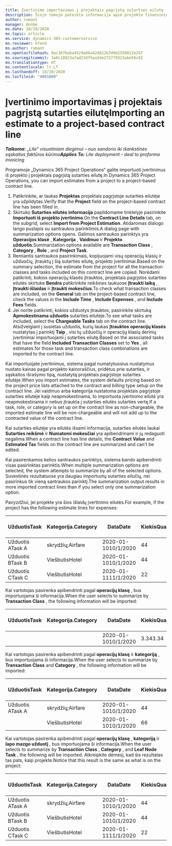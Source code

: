 ```yaml
---
title: Įvertinimo importavimas į projektais pagrįstą sutarties eilutę
description: Šioje temoje pateikta informacija apie projekto finansinių įvertinimų importavimą į sutarties eilutę.
author: rumant
manager: Annbe
ms.date: 10/19/2020
ms.topic: article
ms.service: dynamics-365-customerservice
ms.reviewer: kfend
ms.author: rumant
ms.openlocfilehash: 9ac367baba4529e86a42d812b7d9b2550812e297
ms.sourcegitcommit: 3a0c18823a7ad23df5aa3de272779313abe56c82
ms.translationtype: HT
ms.contentlocale: lt-LT
ms.lasthandoff: 10/20/2020
ms.locfileid: "4081069"
---
```

# <a name="importing-an-estimate-to-a-project-based-contract-line"></a><span data-ttu-id="22849-103">Įvertinimo importavimas į projektais pagrįstą sutarties eilutę</span><span class="sxs-lookup"><span data-stu-id="22849-103">Importing an estimate to a project-based contract line</span></span>

<span data-ttu-id="22849-104">_**Taikoma:** „Lite“ visuotiniam diegimui – nuo sandorio iki išankstinės sąskaitos faktūros kūrimo_</span><span class="sxs-lookup"><span data-stu-id="22849-104">_**Applies To:** Lite deployment - deal to proforma invoicing_</span></span>

<span data-ttu-id="22849-105">Programoje „Dynamics 365 Project Operations“ galite importuoti įvertinimus iš projekto į projektais pagrįstą sutarties eilutę.</span><span class="sxs-lookup"><span data-stu-id="22849-105">In Dynamics 365 Project Operations, you can import estimates from a project to a project-based contract line.</span></span>

1. <span data-ttu-id="22849-106">Patikrinkite, ar laukas **Projektas** projektais pagrįstoje sutarties eilutėje yra užpildytas.</span><span class="sxs-lookup"><span data-stu-id="22849-106">Verify that the **Project** field on the project-based contract line has been filled in.</span></span>
2. <span data-ttu-id="22849-107">Skirtuko **Sutarties eilutės informacija** papildomame tinklelyje pasirinkite **Importuoti iš projekto įvertinimo**.</span><span class="sxs-lookup"><span data-stu-id="22849-107">On the **Contract Line Details** tab, on the subgrid, select **Import from Project Estimation**.</span></span> <span data-ttu-id="22849-108">Atidaromas dialogo lango puslapis su santraukos parinktimis.</span><span class="sxs-lookup"><span data-stu-id="22849-108">A dialog page with summarization options opens.</span></span> <span data-ttu-id="22849-109">Galimos santraukos parinktys yra **Operacijos klasė** , **Kategorija** , **Vaidmuo** ir **Projekto užduotis**.</span><span class="sxs-lookup"><span data-stu-id="22849-109">Summarization options available are **Transaction Class** , **Category** , **Role** , and **Project Task**.</span></span>
3. <span data-ttu-id="22849-110">Remiantis santraukos pasirinkimais, kopijuojami visų operacijų klasių ir užduočių, įtrauktų į šią sutarties eilutę, projekto įvertinimai.</span><span class="sxs-lookup"><span data-stu-id="22849-110">Based on the summary selection, the estimate from the project for all the transaction classes and tasks included on this contract line are copied.</span></span> <span data-ttu-id="22849-111">Norėdami patikrinti, kokios operacijų klasės įtrauktos, projektais pagrįstos sutarties eilutės skirtuke **Bendra** patikrinkite reikšmes laukuose **Įtraukti laiką** , **Įtraukti išlaidas** ir **Įtraukti mokesčius**.</span><span class="sxs-lookup"><span data-stu-id="22849-111">To check what transaction classes are included, on the **General** tab on the project-based contract line, check the values in the **Include Time** , **Include Expenses** , and **Include Fees** fields.</span></span> 
4. <span data-ttu-id="22849-112">Jei norite patikrinti, kokios užduotys įtrauktos, pasirinkite skirtuką **Apmokestinama užduotis** sutarties eilutėje.</span><span class="sxs-lookup"><span data-stu-id="22849-112">To see what tasks are included, select the **Chargeable Tasks** tab on the contract line.</span></span> <span data-ttu-id="22849-113">Atsižvelgiant į susietas užduotis, kurių laukas **Įtrauktos operacijų klasės** nustatytas į parinktį **Taip** , visi tų užduočių ir operacijų klasių derinių įvertinimai importuojami į sutarties eilutę.</span><span class="sxs-lookup"><span data-stu-id="22849-113">Based on the associated tasks that have the field **Included Transaction Classes** set to **Yes** , all estimates for those task and transaction class combinations are imported to the contract line.</span></span>

<span data-ttu-id="22849-114">Kai importuojate įvertinimus, sistema pagal numatytuosius nustatymus nustato kainas pagal projekto kainoraščius, pridėtus prie sutarties, ir sąskaitos išrašymo tipą, nustatytą projektais pagrįstoje sutarties eilutėje.</span><span class="sxs-lookup"><span data-stu-id="22849-114">When you import estimates, the system defaults pricing based on the project price lists attached to the contract and billing type setup on the contract line.</span></span> <span data-ttu-id="22849-115">Jei vaidmuo arba kategorija nustatoma projektais pagrįstoje sutarties eilutėje kaip neapmokestinama, to importuota įvertinimo eilutė yra neapmokestinama ir nebus įtraukta į sutarties eilutės sutarties vertę.</span><span class="sxs-lookup"><span data-stu-id="22849-115">If a task, role, or category is set up on the contract line as non-chargeable, the imported estimate line will be non-chargeable and will not add up to the contracted value of the contract line.</span></span>

<span data-ttu-id="22849-116">Kai sutarties eilutėje yra eilutės išsami informacija, sutarties eilutės laukai **Sutarties reikšmė** ir **Numatomi mokesčiai** yra apibendrinami ir jų redaguoti negalima.</span><span class="sxs-lookup"><span data-stu-id="22849-116">When a contract line has line details, the **Contract Value** and **Estimated Tax** fields on the contract line are summarized and can't be edited.</span></span>

<span data-ttu-id="22849-117">Kai pasirenkamos kelios santraukos parinktys, sistema bando apibendrinti visas pasirinktas parinktis.</span><span class="sxs-lookup"><span data-stu-id="22849-117">When multiple summarization options are selected, the system attempts to summarize by all of the selected options.</span></span> <span data-ttu-id="22849-118">Suvestinės rezultatuose yra daugiau importuotų sutarties eilučių, nei pasirinkus tik vieną santraukos parinktį.</span><span class="sxs-lookup"><span data-stu-id="22849-118">The summarization output results in more imported contract lines than if you select only one summarization option.</span></span>

<span data-ttu-id="22849-119">Pavyzdžiui, jei projekte yra šios išlaidų įvertinimo eilutės.</span><span class="sxs-lookup"><span data-stu-id="22849-119">For example, if the project has the following estimate lines for expenses:</span></span>

| <span data-ttu-id="22849-120">Užduotis</span><span class="sxs-lookup"><span data-stu-id="22849-120">Task</span></span> | <span data-ttu-id="22849-121">Kategorija.</span><span class="sxs-lookup"><span data-stu-id="22849-121">Category</span></span> | <span data-ttu-id="22849-122">Data</span><span class="sxs-lookup"><span data-stu-id="22849-122">Date</span></span> | <span data-ttu-id="22849-123">Kiekis</span><span class="sxs-lookup"><span data-stu-id="22849-123">Quantity</span></span> | <span data-ttu-id="22849-124">Vieneto kaina</span><span class="sxs-lookup"><span data-stu-id="22849-124">Unit price</span></span> | <span data-ttu-id="22849-125">Suma</span><span class="sxs-lookup"><span data-stu-id="22849-125">Amount</span></span> |
| --- | --- | --- | --- | --- | --- |
| <span data-ttu-id="22849-126">Užduotis A</span><span class="sxs-lookup"><span data-stu-id="22849-126">Task A</span></span> | <span data-ttu-id="22849-127">skrydžių;</span><span class="sxs-lookup"><span data-stu-id="22849-127">Airfare</span></span> | <span data-ttu-id="22849-128">2020-01-10</span><span class="sxs-lookup"><span data-stu-id="22849-128">10/1/2020</span></span> | <span data-ttu-id="22849-129">4</span><span class="sxs-lookup"><span data-stu-id="22849-129">4</span></span> | <span data-ttu-id="22849-130">400</span><span class="sxs-lookup"><span data-stu-id="22849-130">400</span></span> | <span data-ttu-id="22849-131">1600</span><span class="sxs-lookup"><span data-stu-id="22849-131">1600</span></span> |
| <span data-ttu-id="22849-132">Užduotis B</span><span class="sxs-lookup"><span data-stu-id="22849-132">Task B</span></span> | <span data-ttu-id="22849-133">Viešbutis</span><span class="sxs-lookup"><span data-stu-id="22849-133">Hotel</span></span> | <span data-ttu-id="22849-134">2020-01-10</span><span class="sxs-lookup"><span data-stu-id="22849-134">10/1/2020</span></span> | <span data-ttu-id="22849-135">4</span><span class="sxs-lookup"><span data-stu-id="22849-135">4</span></span> | <span data-ttu-id="22849-136">Virš 200</span><span class="sxs-lookup"><span data-stu-id="22849-136">200</span></span> | <span data-ttu-id="22849-137">800</span><span class="sxs-lookup"><span data-stu-id="22849-137">800</span></span> |
| <span data-ttu-id="22849-138">Užduotis C</span><span class="sxs-lookup"><span data-stu-id="22849-138">Task C</span></span> | <span data-ttu-id="22849-139">Viešbutis</span><span class="sxs-lookup"><span data-stu-id="22849-139">Hotel</span></span> | <span data-ttu-id="22849-140">2020-01-11</span><span class="sxs-lookup"><span data-stu-id="22849-140">11/1/2020</span></span> | <span data-ttu-id="22849-141">2</span><span class="sxs-lookup"><span data-stu-id="22849-141">2</span></span> | <span data-ttu-id="22849-142">Virš 200</span><span class="sxs-lookup"><span data-stu-id="22849-142">200</span></span> | <span data-ttu-id="22849-143">400</span><span class="sxs-lookup"><span data-stu-id="22849-143">400</span></span> |

<span data-ttu-id="22849-144">Kai vartotojas pasirenka apibendrinti pagal **operacijų klasę** , bus importuojama ši informacija.</span><span class="sxs-lookup"><span data-stu-id="22849-144">When the user selects to summarize by **Transaction Class** , the following information will be imported:</span></span>

| <span data-ttu-id="22849-145">Užduotis</span><span class="sxs-lookup"><span data-stu-id="22849-145">Task</span></span> | <span data-ttu-id="22849-146">Kategorija.</span><span class="sxs-lookup"><span data-stu-id="22849-146">Category</span></span> | <span data-ttu-id="22849-147">Data</span><span class="sxs-lookup"><span data-stu-id="22849-147">Date</span></span> | <span data-ttu-id="22849-148">Kiekis</span><span class="sxs-lookup"><span data-stu-id="22849-148">Quantity</span></span> | <span data-ttu-id="22849-149">Vieneto kaina</span><span class="sxs-lookup"><span data-stu-id="22849-149">Unit price</span></span> | <span data-ttu-id="22849-150">Suma</span><span class="sxs-lookup"><span data-stu-id="22849-150">Amount</span></span> |
| --- | --- | --- | --- | --- | --- |
| &nbsp; | &nbsp; | <span data-ttu-id="22849-151">2020-01-10</span><span class="sxs-lookup"><span data-stu-id="22849-151">10/1/2020</span></span> | <span data-ttu-id="22849-152">3.34</span><span class="sxs-lookup"><span data-stu-id="22849-152">3.34</span></span> | <span data-ttu-id="22849-153">840</span><span class="sxs-lookup"><span data-stu-id="22849-153">840</span></span> | <span data-ttu-id="22849-154">2800</span><span class="sxs-lookup"><span data-stu-id="22849-154">2800</span></span> |

<span data-ttu-id="22849-155">Kai vartotojas pasirenka apibendrinti pagal **operacijų klasę** ir **kategoriją** , bus importuojama ši informacija.</span><span class="sxs-lookup"><span data-stu-id="22849-155">When the user selects to summarize by **Transaction Class** and **Category** , the following information will be imported:</span></span>

| <span data-ttu-id="22849-156">Užduotis</span><span class="sxs-lookup"><span data-stu-id="22849-156">Task</span></span> | <span data-ttu-id="22849-157">Kategorija.</span><span class="sxs-lookup"><span data-stu-id="22849-157">Category</span></span> | <span data-ttu-id="22849-158">Data</span><span class="sxs-lookup"><span data-stu-id="22849-158">Date</span></span> | <span data-ttu-id="22849-159">Kiekis</span><span class="sxs-lookup"><span data-stu-id="22849-159">Quantity</span></span> | <span data-ttu-id="22849-160">Vieneto kaina</span><span class="sxs-lookup"><span data-stu-id="22849-160">Unit price</span></span> | <span data-ttu-id="22849-161">Suma</span><span class="sxs-lookup"><span data-stu-id="22849-161">Amount</span></span> |
| --- | --- | --- | --- | --- | --- |
| <span data-ttu-id="22849-162">Užduotis A</span><span class="sxs-lookup"><span data-stu-id="22849-162">Task A</span></span> | <span data-ttu-id="22849-163">skrydžių;</span><span class="sxs-lookup"><span data-stu-id="22849-163">Airfare</span></span> | <span data-ttu-id="22849-164">2020-01-10</span><span class="sxs-lookup"><span data-stu-id="22849-164">10/1/2020</span></span> | <span data-ttu-id="22849-165">4</span><span class="sxs-lookup"><span data-stu-id="22849-165">4</span></span> | <span data-ttu-id="22849-166">400</span><span class="sxs-lookup"><span data-stu-id="22849-166">400</span></span> | <span data-ttu-id="22849-167">1600</span><span class="sxs-lookup"><span data-stu-id="22849-167">1600</span></span> |
| &nbsp;| <span data-ttu-id="22849-168">Viešbutis</span><span class="sxs-lookup"><span data-stu-id="22849-168">Hotel</span></span> | <span data-ttu-id="22849-169">2020-01-10</span><span class="sxs-lookup"><span data-stu-id="22849-169">10/1/2020</span></span> | <span data-ttu-id="22849-170">6</span><span class="sxs-lookup"><span data-stu-id="22849-170">6</span></span> | <span data-ttu-id="22849-171">Virš 200</span><span class="sxs-lookup"><span data-stu-id="22849-171">200</span></span> | <span data-ttu-id="22849-172">1200</span><span class="sxs-lookup"><span data-stu-id="22849-172">1200</span></span> |

<span data-ttu-id="22849-173">Kai vartotojas pasirenka apibendrinti pagal **operacijų klasę** , **kategoriją** ir **lapo mazgo užduotį** , bus importuojama ši informacija.</span><span class="sxs-lookup"><span data-stu-id="22849-173">When the user selects to summarize by **Transaction Class** , **Category** , and **Leaf Node Task** , the following will be imported.</span></span> <span data-ttu-id="22849-174">Atkreipkite dėmesį, kad šis rezultatas tas pats, kaip projekte.</span><span class="sxs-lookup"><span data-stu-id="22849-174">Notice that this result is the same as what is on the project:</span></span>

| <span data-ttu-id="22849-175">Užduotis</span><span class="sxs-lookup"><span data-stu-id="22849-175">Task</span></span> | <span data-ttu-id="22849-176">Kategorija.</span><span class="sxs-lookup"><span data-stu-id="22849-176">Category</span></span> | <span data-ttu-id="22849-177">Data</span><span class="sxs-lookup"><span data-stu-id="22849-177">Date</span></span> | <span data-ttu-id="22849-178">Kiekis</span><span class="sxs-lookup"><span data-stu-id="22849-178">Quantity</span></span> | <span data-ttu-id="22849-179">Vieneto kaina</span><span class="sxs-lookup"><span data-stu-id="22849-179">Unit price</span></span> | <span data-ttu-id="22849-180">Suma</span><span class="sxs-lookup"><span data-stu-id="22849-180">Amount</span></span> |
| --- | --- | --- | --- | --- | --- |
| <span data-ttu-id="22849-181">Užduotis A</span><span class="sxs-lookup"><span data-stu-id="22849-181">Task A</span></span> | <span data-ttu-id="22849-182">skrydžių;</span><span class="sxs-lookup"><span data-stu-id="22849-182">Airfare</span></span> | <span data-ttu-id="22849-183">2020-01-10</span><span class="sxs-lookup"><span data-stu-id="22849-183">10/1/2020</span></span> | <span data-ttu-id="22849-184">4</span><span class="sxs-lookup"><span data-stu-id="22849-184">4</span></span> | <span data-ttu-id="22849-185">400</span><span class="sxs-lookup"><span data-stu-id="22849-185">400</span></span> | <span data-ttu-id="22849-186">1600</span><span class="sxs-lookup"><span data-stu-id="22849-186">1600</span></span> |
| <span data-ttu-id="22849-187">Užduotis B</span><span class="sxs-lookup"><span data-stu-id="22849-187">Task B</span></span> | <span data-ttu-id="22849-188">Viešbutis</span><span class="sxs-lookup"><span data-stu-id="22849-188">Hotel</span></span> | <span data-ttu-id="22849-189">2020-01-10</span><span class="sxs-lookup"><span data-stu-id="22849-189">10/1/2020</span></span> | <span data-ttu-id="22849-190">4</span><span class="sxs-lookup"><span data-stu-id="22849-190">4</span></span> | <span data-ttu-id="22849-191">Virš 200</span><span class="sxs-lookup"><span data-stu-id="22849-191">200</span></span> | <span data-ttu-id="22849-192">800</span><span class="sxs-lookup"><span data-stu-id="22849-192">800</span></span> |
| <span data-ttu-id="22849-193">Užduotis C</span><span class="sxs-lookup"><span data-stu-id="22849-193">Task C</span></span> | <span data-ttu-id="22849-194">Viešbutis</span><span class="sxs-lookup"><span data-stu-id="22849-194">Hotel</span></span> | <span data-ttu-id="22849-195">2020-01-11</span><span class="sxs-lookup"><span data-stu-id="22849-195">11/1/2020</span></span> | <span data-ttu-id="22849-196">2</span><span class="sxs-lookup"><span data-stu-id="22849-196">2</span></span> | <span data-ttu-id="22849-197">Virš 200</span><span class="sxs-lookup"><span data-stu-id="22849-197">200</span></span> | <span data-ttu-id="22849-198">400</span><span class="sxs-lookup"><span data-stu-id="22849-198">400</span></span> |
